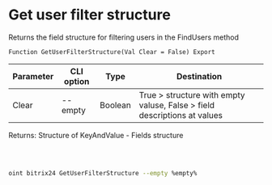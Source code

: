 ﻿---
sidebar_position: 8
---

# Get user filter structure
 Returns the field structure for filtering users in the FindUsers method



`Function GetUserFilterStructure(Val Clear = False) Export`

 | Parameter | CLI option | Type | Destination |
 |-|-|-|-|
 | Clear | --empty | Boolean | True > structure with empty valuse, False > field descriptions at values |

 
 Returns: Structure of KeyAndValue - Fields structure

<br/>




	


```sh title="CLI command example"
 
oint bitrix24 GetUserFilterStructure --empty %empty%

```


